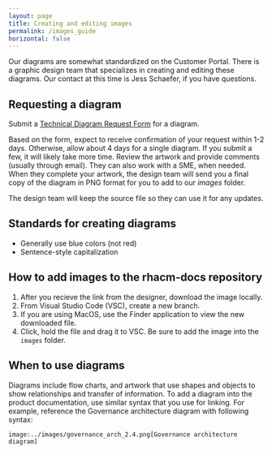 ```yaml
---
layout: page
title: Creating and editing images
permalink: /images_guide
horizontal: false
---
```


Our diagrams are somewhat standardized on the Customer Portal. There is a graphic design team that specializes in creating and editing these diagrams. Our contact at this time is Jess Schaefer, if you have questions.

## Requesting a diagram

Submit a [Technical Diagram Request Form](https://docs.google.com/forms/d/e/1FAIpQLSdF8V0n3E-aAfRen8vZchXCxwA0iDTd0QYyASnutznfGLATvA/viewform) for a diagram.

Based on the form, expect to receive confirmation of your request within 1-2 days. Otherwise, allow about 4 days for a single diagram. If you submit a few, it will likely take more time. Review the artwork and provide comments (usually through email). They can also work with a SME, when needed. When they complete your artwork, the design team will send you a final copy of the diagram in PNG format for you to add to our *images* folder.

The design team will keep the source file so they can use it for any updates. 

## Standards for creating diagrams

- Generally use blue colors (not red)
- Sentence-style capitalization

## How to add images to the rhacm-docs repository

1. After you recieve the link from the designer, download the image locally.
2. From Visual Studio Code (VSC), create a new branch.
3. If you are using MacOS, use the Finder application to view the new downloaded file.
4. Click, hold the file and drag it to VSC. Be sure to add the image into the `images` folder.

## When to use diagrams

Diagrams include flow charts, and artwork that use shapes and objects to show relationships and transfer of information. To add a diagram into the product documentation, use similar syntax that you use for linking. For example, reference the Governance architecture diagram with following syntax:

```
image:../images/governance_arch_2.4.png[Governance architecture diagram]
```


